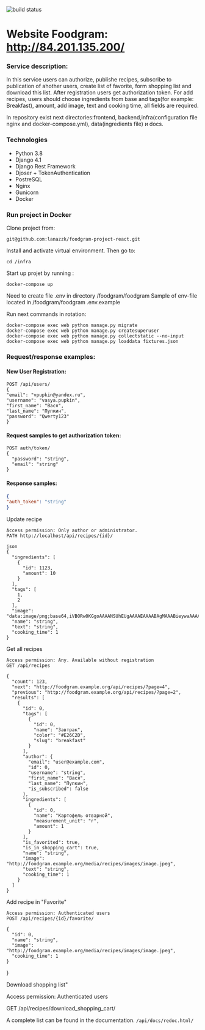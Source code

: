 ![build status](https://github.com/lanazzk/foodgram-project-react/actions/workflows/foodgram.yml/badge.svg)
# Website Foodgram: http://84.201.135.200/
### Service description:

In this service users can authorize, publishe recipes, subscribe to publication of ahother users, create list of favorite, form shopping list and download this list. After registration users get authorization token. For add recipes, users should choose ingredients from base and tags(for example: Breakfast), amount, add image, text and cooking time, all fields are required.

In repository exist next directories:frontend, backend,infra(configuration file nginx and docker-compose.yml), data(ingredients file) и docs.

### Technologies
- Python 3.8
- Django 4.1
- Django Rest Framework
- Djoser + TokenAuthentication
- PostreSQL
- Nginx
- Gunicorn
- Docker

### Run project in Docker

Clone project from:
```
git@github.com:lanazzk/foodgram-project-react.git
```
Install and activate virtual environment. Then go to:
```
cd /infra
```
Start up projet by running :
```
docker-compose up
```
Need to create file .env in directory /foodgram/foodgram
Sample of env-file located in /foodgram/foodgram .env.example

Run next commands in rotation:

```
docker-compose exec web python manage.py migrate
docker-compose exec web python manage.py createsuperuser
docker-compose exec web python manage.py collectstatic --no-input
docker-compose exec web python manage.py loaddata fixtures.json
```

### Request/response examples:
#### New User Registration:
```
POST /api/users/
{
"email": "vpupkin@yandex.ru",
"username": "vasya.pupkin",
"first_name": "Вася",
"last_name": "Пупкин",
"password": "Qwerty123"
}
```
#### Request samples to get authorization token:
```
POST auth/token/
{
  "password": "string",
  "email": "string"
}
```
#### Response samples:

```json
{
"auth_token": "string"
}
```
Update recipe
```
Access permission: Only author or administrator.
PATH http://localhost/api/recipes/{id}/

json
{
  "ingredients": [
    {
      "id": 1123,
      "amount": 10
    }
  ],
  "tags": [
    1,
    2
  ],
  "image": "data:image/png;base64,iVBORw0KGgoAAAANSUhEUgAAAAEAAAABAgMAAABieywaAAAACVBMVEUAAAD///9fX1/S0ecCAAAACXBIWXMAAA7EAAAOxAGVKw4bAAAACklEQVQImWNoAAAAggCByxOyYQAAAABJRU5ErkJggg==",
  "name": "string",
  "text": "string",
  "cooking_time": 1
}
```
Get all recipes
```
Access permission: Any. Available without registration
GET /api/recipes

{
  "count": 123,
  "next": "http://foodgram.example.org/api/recipes/?page=4",
  "previous": "http://foodgram.example.org/api/recipes/?page=2",
  "results": [
    {
      "id": 0,
      "tags": [
        {
          "id": 0,
          "name": "Завтрак",
          "color": "#E26C2D",
          "slug": "breakfast"
        }
      ],
      "author": {
        "email": "user@example.com",
        "id": 0,
        "username": "string",
        "first_name": "Вася",
        "last_name": "Пупкин",
        "is_subscribed": false
      },
      "ingredients": [
        {
          "id": 0,
          "name": "Картофель отварной",
          "measurement_unit": "г",
          "amount": 1
        }
      ],
      "is_favorited": true,
      "is_in_shopping_cart": true,
      "name": "string",
      "image": "http://foodgram.example.org/media/recipes/images/image.jpeg",
      "text": "string",
      "cooking_time": 1
    }
  ]
}
```
Add recipe in "Favorite"
```
Access permission: Authenticated users
POST /api/recipes/{id}/favorite/

{
  "id": 0,
  "name": "string",
  "image": "http://foodgram.example.org/media/recipes/images/image.jpeg",
  "cooking_time": 1
}

```
}

Download shopping list"

Access permission: Authenticated users

GET /api/recipes/download_shopping_cart/


A complete list can be found in the documentation.
`/api/docs/redoc.html/`
